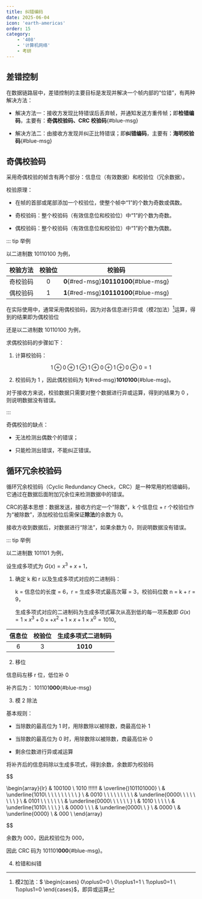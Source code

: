 ```yaml
---
title: 纠错编码
date: 2025-06-04
icon: 'earth-americas'
order: 15
category: 
    - '408'
    - '计算机网络'
    - 考研
---
```


## 差错控制

在数据链路层中，差错控制的主要目标是发现并解决一个帧内部的“位错”，有两种解决方法：

- 解决方法一：接收方发现比特错误后丢弃帧，并通知发送方重传帧；即**检错编码**，主要有：**奇偶校验码、CRC 校验码**{#blue-msg}

- 解决方法二：由接收方发现并纠正比特错误；即**纠错编码**，主要有：**海明校验码**{#blue-msg}

## 奇偶校验码

采用奇偶校验的帧含有两个部分：信息位（有效数据）和校验位（冗余数据）。

校验原理：

- 在帧的首部或尾部添加一个校验位，使整个帧中“1”的个数为奇数或偶数。

- 奇校验码：整个校验码（有效信息位和校验位）中“1”的个数为奇数。

- 偶校验码：整个校验码（有效信息位和校验位）中“1”的个数为偶数。

::: tip 举例

以二进制数 10110100 为例，

| 校验方法 | 校验位 | 校验码 |
| :------: | :----: | :----: |
|  奇校验码  |   0   | **0**{#red-msg}**10110100**{#blue-msg} |
|  偶校验码  |   1   | **1**{#red-msg}**10110100**{#blue-msg} |

在实际使用中，通常采用偶校验码，因为对各信息进行异或（模2加法）[^1]运算，得到的结果即为偶校验位

还是以二进制数 10110100 为例，

求偶校验码的步骤如下：

1. 计算校验码：

$$
1\oplus0\oplus1\oplus1\oplus0\oplus1\oplus0\oplus0 = 1
$$

2. 校验码为 1 ，因此偶校验码为 **1**{#red-msg}**1010100**{#blue-msg}。

对于接收方来说，校验数据只需要对整个数据进行异或运算，得到的结果为 0 ，则说明数据没有错误。

:::

奇偶校验的缺点：

- 无法检测出偶数个的错误；

- 只能检测出错误，不能纠正错误。

[^1]: 模2加法：$
        \begin{cases}
        0\oplus0=0 \\
        0\oplus1=1 \\
        1\oplus0=1 \\
        1\oplus1=0
        \end{cases}$，即异或运算

## 循环冗余校验码

循环冗余校验码（Cyclic Redundancy Check，CRC）是一种常用的检错编码，它通过在数据后面附加冗余位来检测数据中的错误。

CRC的基本思想：数据发送，接收方约定一个“除数”，k 个信息位 + r 个校验位作为“被除数”，添加校验位后需保证**除法**的余数为 0。

接收方收到数据后，对数据进行“除法”，如果余数为 0，则说明数据没有错误。

::: tip 举例

以二进制数 101101 为例，

设生成多项式为 $G(x) = x^3 + x + 1$，

1. 确定 k 和 r 以及生成多项式对应的二进制码：

    k = 信息位的长度 = 6，r = 生成多项式最高次幂 = 3，校验码位数 n = k + r = 9，

    生成多项式对应的二进制码为生成多项式幂次从高到低的每一项系数即 $G(x) = 1 \times x^3 + 0 \times + x^2 + 1 \times x + 1 \times x^0 = 1010$。

| 信息位 | 校验位 | 生成多项式二进制码 |
| :----: | :----: | :----: |
| 6 | 3 | **1010** |

2. 移位

信息码左移 r 位，低位补 0

补齐后为： 101101**000**{#blue-msg}

3. 模 2 除法

基本规则：

- 当除数的最高位为 1 时，用除数除以被除数，商最高位补 1

- 当除数的最高位为 0 时，用除数除以被除数，商最高位补 0

- 剩余位数进行异或减运算

将补齐后的信息码除以生成多项式，得到余数，余数即为校验码

$$

\begin{array}{lr} 
& 100100 \\ 
1010  \!\!\!\!\!\! & \overline{)101101000} \\ 
& \underline{1010\ \ \ \ \ \ \ \ \ \ } \\ 
& 0010 \ \ \ \ \ \ \ \ \\
& \underline{0000\ \ \ \ \ \ \ \ } \\ 
& 0101 \ \ \ \ \ \ \\
& \underline{0000\ \ \ \ \ \ } \\
& 1010 \ \ \ \ \\
& \underline{1010\ \ \ \ } \\
& 0000 \ \ \\
& \underline{0000\ \ } \\
& 0000 \\
& \underline{0000} \\
& 000 \\
\end{array}

$$

余数为 000，因此校验位为 000，

因此 CRC 码为 101101**000**{#blue-msg}。

4. 检错和纠错
